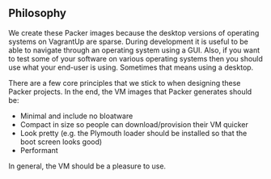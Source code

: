 ## Philosophy

We create these Packer images because the desktop versions of operating systems on VagrantUp are sparse. During development it is useful to be able to navigate through an operating system using a GUI. Also, if you want to test some of your software on various operating systems then you should use what your end-user is using. Sometimes that means using a desktop.

There are a few core principles that we stick to when designing these Packer projects. In the end, the VM images that Packer generates should be:

* Minimal and include no bloatware
* Compact in size so people can download/provision their VM quicker
* Look pretty (e.g. the Plymouth loader should be installed so that the boot screen looks good)
* Performant

In general, the VM should be a pleasure to use.
